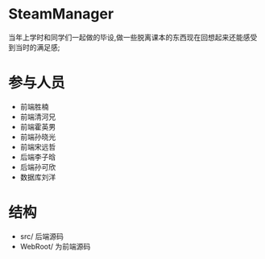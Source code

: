 # SteamManager
当年上学时和同学们一起做的毕设,做一些脱离课本的东西现在回想起来还能感受到当时的满足感;
# 参与人员
- 前端胜楠
- 前端清河兄
- 前端霍英男
- 前端孙晓光
- 前端宋远哲
- 后端李子晗
- 后端孙可欣
- 数据库刘洋

# 结构
- src/ 后端源码
- WebRoot/ 为前端源码
